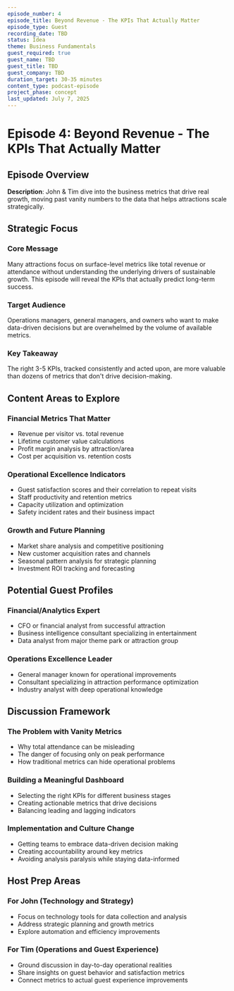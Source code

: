 ```yaml
---
episode_number: 4
episode_title: Beyond Revenue - The KPIs That Actually Matter
episode_type: Guest
recording_date: TBD
status: Idea
theme: Business Fundamentals
guest_required: true
guest_name: TBD
guest_title: TBD
guest_company: TBD
duration_target: 30-35 minutes
content_type: podcast-episode
project_phase: concept
last_updated: July 7, 2025
---
```


# Episode 4: Beyond Revenue - The KPIs That Actually Matter

## Episode Overview

**Description**: John & Tim dive into the business metrics that drive real growth, moving past vanity numbers to the data that helps attractions scale strategically.

## Strategic Focus

### Core Message
Many attractions focus on surface-level metrics like total revenue or attendance without understanding the underlying drivers of sustainable growth. This episode will reveal the KPIs that actually predict long-term success.

### Target Audience
Operations managers, general managers, and owners who want to make data-driven decisions but are overwhelmed by the volume of available metrics.

### Key Takeaway
The right 3-5 KPIs, tracked consistently and acted upon, are more valuable than dozens of metrics that don't drive decision-making.

## Content Areas to Explore

### Financial Metrics That Matter
- Revenue per visitor vs. total revenue
- Lifetime customer value calculations
- Profit margin analysis by attraction/area
- Cost per acquisition vs. retention costs

### Operational Excellence Indicators
- Guest satisfaction scores and their correlation to repeat visits
- Staff productivity and retention metrics
- Capacity utilization and optimization
- Safety incident rates and their business impact

### Growth and Future Planning
- Market share analysis and competitive positioning
- New customer acquisition rates and channels
- Seasonal pattern analysis for strategic planning
- Investment ROI tracking and forecasting

## Potential Guest Profiles

### Financial/Analytics Expert
- CFO or financial analyst from successful attraction
- Business intelligence consultant specializing in entertainment
- Data analyst from major theme park or attraction group

### Operations Excellence Leader
- General manager known for operational improvements
- Consultant specializing in attraction performance optimization
- Industry analyst with deep operational knowledge

## Discussion Framework

### The Problem with Vanity Metrics
- Why total attendance can be misleading
- The danger of focusing only on peak performance
- How traditional metrics can hide operational problems

### Building a Meaningful Dashboard
- Selecting the right KPIs for different business stages
- Creating actionable metrics that drive decisions
- Balancing leading and lagging indicators

### Implementation and Culture Change
- Getting teams to embrace data-driven decision making
- Creating accountability around key metrics
- Avoiding analysis paralysis while staying data-informed

## Host Prep Areas

### For John (Technology and Strategy)
- Focus on technology tools for data collection and analysis
- Address strategic planning and growth metrics
- Explore automation and efficiency improvements

### For Tim (Operations and Guest Experience)
- Ground discussion in day-to-day operational realities
- Share insights on guest behavior and satisfaction metrics
- Connect metrics to actual guest experience improvements